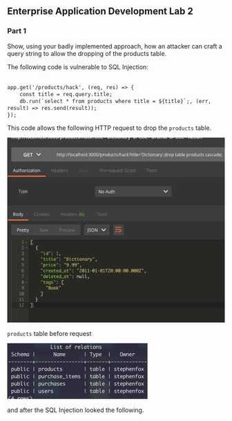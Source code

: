 ## Enterprise Application Development Lab 2

### Part 1
Show, using your badly implemented approach, 
how an attacker can craft a query string 
to allow the dropping of the products table.

The following code is vulnerable to SQL Injection:
<pre><code>
app.get('/products/hack', (req, res) => {
    const title = req.query.title;
    db.run(`select * from products where title = ${title}`;, (err, result) => res.send(result));
});
</pre></code>

This code allows the following HTTP request to drop the `products` table.

![screenshot](/Lab2/assets/hack.png)

`products` table before request

![screenshot](/Lab2/assets/beforehack.png)

and after the SQL Injection looked the following.

